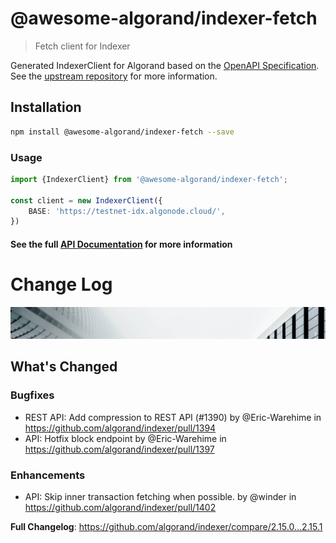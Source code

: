 
# @awesome-algorand/indexer-fetch
> Fetch client for Indexer

Generated IndexerClient for Algorand based on the [OpenAPI Specification](https://raw.githubusercontent.com/algorand/indexer/2.15.1/api/indexer.oas3.yml). 
See the [upstream repository](https://github.com/algorand/indexer) for more information.

## Installation

```bash
npm install @awesome-algorand/indexer-fetch --save
```

### Usage

```typescript
import {IndexerClient} from '@awesome-algorand/indexer-fetch';

const client = new IndexerClient({
    BASE: 'https://testnet-idx.algonode.cloud/',
})
```

#### See the full [API Documentation](https://awesome-algorand.github.io/algo-fetch/guides/clients/indexer/) for more information

# Change Log
![GitHub Logo](https://raw.githubusercontent.com/algorand/go-algorand/master/release/release-banner.jpg)

<!-- Release notes generated using configuration in .github/release.yml at 2.15.1 -->

## What's Changed
### Bugfixes
* REST API: Add compression to REST API (#1390) by @Eric-Warehime in https://github.com/algorand/indexer/pull/1394
* API: Hotfix block endpoint by @Eric-Warehime in https://github.com/algorand/indexer/pull/1397
### Enhancements
* API: Skip inner transaction fetching when possible. by @winder in https://github.com/algorand/indexer/pull/1402


**Full Changelog**: https://github.com/algorand/indexer/compare/2.15.0...2.15.1